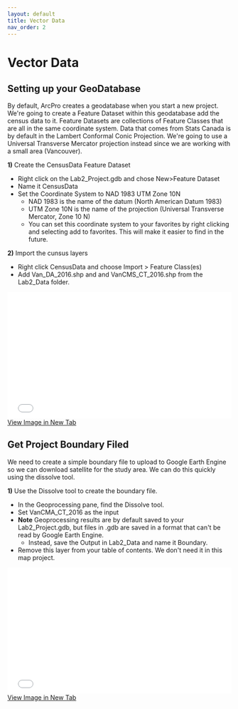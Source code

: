 ```yaml
---
layout: default
title: Vector Data
nav_order: 2
---
```


# Vector Data

## Setting up your GeoDatabase
By default, ArcPro creates a geodatabase when you start a new project.  We're going to create a Feature Dataset within this geodatabase add the census data to it.  Feature Datasets are collections of Feature Classes that are all in the same coordinate system.  Data that comes from Stats Canada is by default in the Lambert Conformal Conic Projection.  We're going to use a Universal Transverse Mercator projection instead since we are working with a small area (Vancouver).

**1)** Create the CensusData Feature Dataset
* Right click on the Lab2_Project.gdb and chose New>Feature Dataset
* Name it CensusData
* Set the Coordinate System to NAD 1983 UTM Zone 10N
	* NAD 1983 is the name of the datum (North American Datum 1983)
	* UTM Zone 10N is the name of the projection (Universal Transverse Mercator, Zone 10 N)
	* You can set this coordinate system to your favorites by right clicking and selecting add to favorites.  This will make it easier to find in the future.

**2)** Import the cunsus layers
* Right click CensusData and choose Import > Feature Class(es)
* Add Van_DA_2016.shp and and VanCMS_CT_2016.shp from the Lab2_Data folder.

<div style="overflow: hidden;
  padding-top: 56.25%;
  position: relative">
  <iframe src="FeatureDataset.mp4" title="Processes" scrolling="no" frameborder="0"
    style="border: 0;
   height: 100%;
   left: 0;
   position: absolute;
   top: 0;
   width: 100%;">
   <p>Your browser does not support iframes.</p>
 </iframe>
</div>
<a href="FeatureDataset.mp4" target="_blank">View Image in New Tab</a>


## Get Project Boundary Filed
We need to create a simple boundary file to upload to Google Earth Engine so we can download satellite for the study area.  We can do this quickly using the dissolve tool.

**1)** Use the Dissolve tool to create the boundary file.
* In the Geoprocessing pane, find the Dissolve tool.
* Set VanCMA_CT_2016 as the input
* **Note** Geoprocessing results are by default saved to your Lab2_Project.gdb, but files in .gdb are saved in a format that can't be read by Google Earth Engine.
	* Instead, save the Output in Lab2_Data and name it Boundary.
* Remove this layer from your table of contents.  We don't need it in this map project.	

<div style="overflow: hidden;
  padding-top: 56.25%;
  position: relative">
  <iframe src="Dissolve.mp4" title="Processes" scrolling="no" frameborder="0"
    style="border: 0;
   height: 100%;
   left: 0;
   position: absolute;
   top: 0;
   width: 100%;">
   <p>Your browser does not support iframes.</p>
 </iframe>
</div>
<a href="Dissolve.mp4" target="_blank">View Image in New Tab</a>